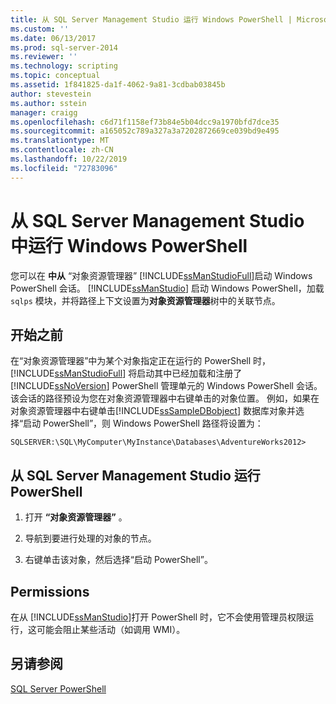```yaml
---
title: 从 SQL Server Management Studio 运行 Windows PowerShell | Microsoft Docs
ms.custom: ''
ms.date: 06/13/2017
ms.prod: sql-server-2014
ms.reviewer: ''
ms.technology: scripting
ms.topic: conceptual
ms.assetid: 1f841825-da1f-4062-9a81-3cdbab03845b
author: stevestein
ms.author: sstein
manager: craigg
ms.openlocfilehash: c6d71f1158ef73b84e5b04dcc9a1970bfd7dce35
ms.sourcegitcommit: a165052c789a327a3a7202872669ce039bd9e495
ms.translationtype: MT
ms.contentlocale: zh-CN
ms.lasthandoff: 10/22/2019
ms.locfileid: "72783096"
---
```

# <a name="run-windows-powershell-from-sql-server-management-studio"></a>从 SQL Server Management Studio 中运行 Windows PowerShell
  您可以在 **中从** “对象资源管理器” [!INCLUDE[ssManStudioFull](../includes/ssmanstudiofull-md.md)]启动 Windows PowerShell 会话。 [!INCLUDE[ssManStudio](../includes/ssmanstudio-md.md)] 启动 Windows PowerShell，加载 `sqlps` 模块，并将路径上下文设置为**对象资源管理器**树中的关联节点。  
  
## <a name="before-you-begin"></a>开始之前  
 在“对象资源管理器”中为某个对象指定正在运行的 PowerShell 时，[!INCLUDE[ssManStudioFull](../includes/ssmanstudiofull-md.md)] 将启动其中已经加载和注册了[!INCLUDE[ssNoVersion](../includes/ssnoversion-md.md)] PowerShell 管理单元的 Windows PowerShell 会话。 该会话的路径预设为您在对象资源管理器中右键单击的对象位置。 例如，如果在对象资源管理器中右键单击[!INCLUDE[ssSampleDBobject](../includes/sssampledbobject-md.md)] 数据库对象并选择“启动 PowerShell”，则 Windows PowerShell 路径将设置为：  
  
```
SQLSERVER:\SQL\MyComputer\MyInstance\Databases\AdventureWorks2012>  
```  
  
## <a name="to-run-powershell-from-sql-server-management-studio"></a>从 SQL Server Management Studio 运行 PowerShell 
  
1.  打开 **“对象资源管理器”** 。  
  
2.  导航到要进行处理的对象的节点。  
  
3.  右键单击该对象，然后选择“启动 PowerShell”。  
  
## <a name="permissions"></a>Permissions  
 在从 [!INCLUDE[ssManStudio](../includes/ssmanstudio-md.md)]打开 PowerShell 时，它不会使用管理员权限运行，这可能会阻止某些活动（如调用 WMI）。  
  
## <a name="see-also"></a>另请参阅  
 [SQL Server PowerShell](sql-server-powershell.md)  
